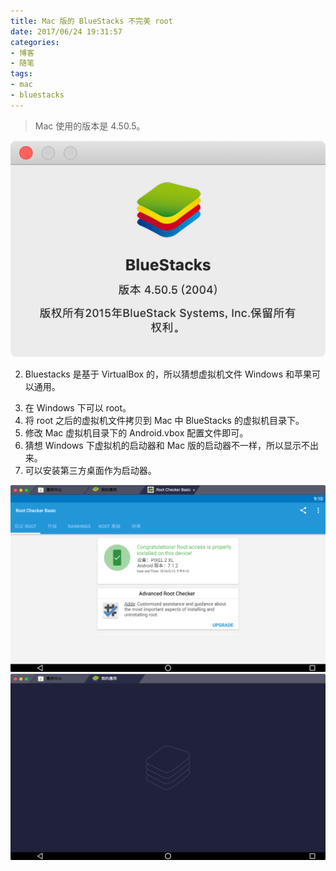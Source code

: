 ```yaml
---
title: Mac 版的 BlueStacks 不完美 root
date: 2017/06/24 19:31:57
categories: 
- 博客
- 随笔
tags: 
- mac
- bluestacks
---
```


> Mac 使用的版本是 4.50.5。  

![](https://raw.githubusercontent.com/streamelody/jekyll_resource/master/assets/blogImg/2017/mac_bluestacks/mac_bluestacks_001.png)

2. Bluestacks 是基于 VirtualBox 的，所以猜想虚拟机文件 Windows 和苹果可以通用。
<!--more-->
3. 在 Windows 下可以 root。
4. 将 root 之后的虚拟机文件拷贝到 Mac 中 BlueStacks 的虚拟机目录下。
5. 修改 Mac 虚拟机目录下的 Android.vbox 配置文件即可。
6. 猜想 Windows 下虚拟机的启动器和 Mac 版的启动器不一样，所以显示不出来。
7. 可以安装第三方桌面作为启动器。
<img src="https://raw.githubusercontent.com/streamelody/jekyll_resource/master/assets/blogImg/2017/mac_bluestacks/mac_bluestacks_002.png" style="zoom:50%;" />

<img src="https://raw.githubusercontent.com/streamelody/jekyll_resource/master/assets/blogImg/2017/mac_bluestacks/mac_bluestacks_003.png" style="zoom:50%;" />

